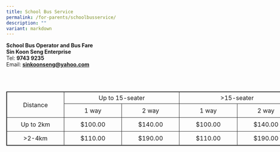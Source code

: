 ```yaml
---
title: School Bus Service
permalink: /for-parents/schoolbusservice/
description: ""
variant: markdown
---
```

<b>School Bus Operator and Bus Fare</b><br>
<b>Sin Koon Seng Enterprise</b>
<br>
Tel: <b>9743 9235</b>
<br>
Email: <b>sinkoonseng@yahoo.com</b>

<br>
<br>
<table style="border: 1px solid rgb(42, 42, 42); width: 773px;">
<tbody>
<tr>
<td width="155" rowspan="2" style="padding: 5px; text-align: center; border: 1px solid rgb(42, 42, 42);">Distance</td>
<td width="155" colspan="2" style="padding: 5px; text-align: center; border: 1px solid rgb(42, 42, 42);">Up to 15-seater</td>
<td width="155" colspan="2" style="padding: 5px; text-align: center; border: 1px solid rgb(42, 42, 42);">&gt;15-seater</td></tr>
<tr>
<td width="155" style="padding: 8px; text-align: center; vertical-align: middle; border: 1px solid rgb(42, 42, 42);">1 way</td>
<td width="155" style="padding: 8px; text-align: center; vertical-align: middle; border: 1px solid rgb(42, 42, 42);">2 way</td>
<td width="155" style="padding: 8px; text-align: center; vertical-align: middle; border: 1px solid rgb(42, 42, 42);">1 way</td>
<td width="155" style="padding: 8px; text-align: center; vertical-align: middle; border: 1px solid rgb(42, 42, 42);">2 way</td></tr>
<tr>
<td width="155" style="padding: 8px; text-align: center; vertical-align: middle; border: 1px solid rgb(42, 42, 42);">Up to 2km</td>
<td width="155" style="padding: 8px; text-align: center; vertical-align: middle; border: 1px solid rgb(42, 42, 42);">$100.00</td>
<td width="155" style="padding: 8px; text-align: center; vertical-align: middle; border: 1px solid rgb(42, 42, 42);">$140.00</td>
<td width="155" style="padding: 8px; text-align: center; vertical-align: middle; border: 1px solid rgb(42, 42, 42);">$100.00</td>
<td width="155" style="padding: 8px; text-align: center; vertical-align: middle; border: 1px solid rgb(42, 42, 42);">$140.00</td></tr>
<tr>
<td width="155" style="padding: 8px; text-align: center; vertical-align: middle; border: 1px solid rgb(42, 42, 42);">&gt;2-4km</td>
<td width="155" style="padding: 8px; text-align: center; vertical-align: middle; border: 1px solid rgb(42, 42, 42);">$110.00</td>
<td width="155" style="padding: 8px; text-align: center; vertical-align: middle; border: 1px solid rgb(42, 42, 42);">$190.00</td>
<td width="155" style="padding: 8px; text-align: center; vertical-align: middle; border: 1px solid rgb(42, 42, 42);">$110.00</td>
<td width="155" style="padding: 8px; text-align: center; vertical-align: middle; border: 1px solid rgb(42, 42, 42);">$190.00</td></tr>
</tbody>
</table>